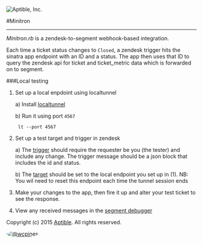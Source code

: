 ![Aptible, Inc.](http://aptible-media-assets-manual.s3.amazonaws.com/web-horizontal-350.png)

#Minitron
_________

_Minitron.rb_ is a zendesk-to-segment webhook-based integration.

Each time a ticket status changes to `Closed`, a zendesk trigger hits the sinatra app endpoint with an ID and a status.  The app then uses that ID to query the zendesk api for ticket and ticket_metric data which is forwarded on to segment.

###Local testing

1. Set up a local enpdoint using localtunnel

    a) Install [localtunnel](http://localtunnel.me/) 
    
    b) Run it using port `4567`
      
        lt --port 4567

2. Set up a test target and trigger in zendesk

    a) The [trigger](https://aptible.zendesk.com/agent/admin/triggers) should require the requester be you (the tester) and include any change. The trigger message should be a json block that includes the id and status. 

    b) The [target](https://aptible.zendesk.com/agent/admin/extensions) should be set to the local endpoint you set up in (1).  NB: You wil need to reset this endpoint each time the tunnel session ends

3.  Make your changes to the app, then fire it up and alter your test ticket to see the response. 

4.  View any received messages in the [segment debugger](https://segment.com/aptible/backend-prod/debugger)

Copyright (c) 2015 [Aptible](https://www.aptible.com). All rights reserved.

[<img src="https://s.gravatar.com/avatar/d551a12eca2f98e71c8044c04e9aee1d&s=50" style="border-radius: 50%;" alt="@wcpines" />](https://github.com/wcpines)
